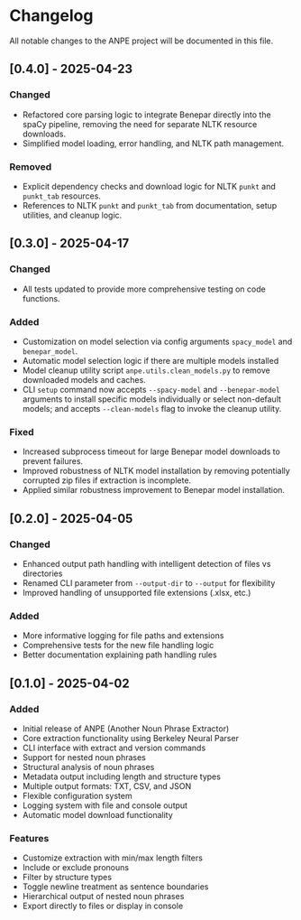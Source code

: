 # Changelog

All notable changes to the ANPE project will be documented in this file.

## [0.4.0] - 2025-04-23
### Changed
- Refactored core parsing logic to integrate Benepar directly into the spaCy pipeline, removing the need for separate NLTK resource downloads.
- Simplified model loading, error handling, and NLTK path management.

### Removed
- Explicit dependency checks and download logic for NLTK `punkt` and `punkt_tab` resources.
- References to NLTK `punkt` and `punkt_tab` from documentation, setup utilities, and cleanup logic.

## [0.3.0] - 2025-04-17
### Changed
- All tests updated to provide more comprehensive testing on code functions.

### Added
- Customization on model selection via config arguments `spacy_model` and `benepar_model`.
- Automatic model selection logic if there are multiple models installed
- Model cleanup utility script `anpe.utils.clean_models.py` to remove downloaded models and caches.
- CLI `setup` command now accepts `--spacy-model` and `--benepar-model` arguments to install specific models individually or select non-default models; and accepts `--clean-models` flag to invoke the cleanup utility.

### Fixed
- Increased subprocess timeout for large Benepar model downloads to prevent failures.
- Improved robustness of NLTK model installation by removing potentially corrupted zip files if extraction is incomplete.
- Applied similar robustness improvement to Benepar model installation.

## [0.2.0] - 2025-04-05

### Changed
- Enhanced output path handling with intelligent detection of files vs directories
- Renamed CLI parameter from `--output-dir` to `--output` for flexibility
- Improved handling of unsupported file extensions (.xlsx, etc.)

### Added
- More informative logging for file paths and extensions
- Comprehensive tests for the new file handling logic
- Better documentation explaining path handling rules

## [0.1.0] - 2025-04-02

### Added
- Initial release of ANPE (Another Noun Phrase Extractor)
- Core extraction functionality using Berkeley Neural Parser
- CLI interface with extract and version commands
- Support for nested noun phrases
- Structural analysis of noun phrases
- Metadata output including length and structure types
- Multiple output formats: TXT, CSV, and JSON
- Flexible configuration system
- Logging system with file and console output
- Automatic model download functionality

### Features
- Customize extraction with min/max length filters
- Include or exclude pronouns
- Filter by structure types
- Toggle newline treatment as sentence boundaries
- Hierarchical output of nested noun phrases
- Export directly to files or display in console